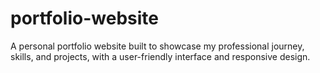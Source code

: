 # portfolio-website
A personal portfolio website built to showcase my professional journey, skills, and projects, with a user-friendly interface and responsive design.